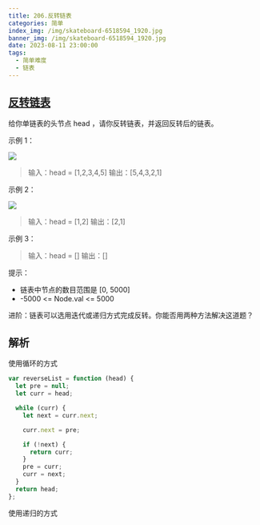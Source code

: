 ```yaml
---
title: 206.反转链表
categories: 简单
index_img: /img/skateboard-6518594_1920.jpg
banner_img: /img/skateboard-6518594_1920.jpg
date: 2023-08-11 23:00:00
tags:
  - 简单难度
  - 链表
---
```


## [反转链表](https://leetcode.cn/problems/reverse-linked-list/)

给你单链表的头节点 head ，请你反转链表，并返回反转后的链表。

<!-- more -->

示例 1：

<img src="/img/206/rev1ex1.jpg" />

> 输入：head = [1,2,3,4,5]
> 输出：[5,4,3,2,1]

示例 2：

<img src="/img/206/rev1ex2.jpg" />

> 输入：head = [1,2]
> 输出：[2,1]

示例 3：

> 输入：head = []
> 输出：[]

提示：

- 链表中节点的数目范围是 [0, 5000]
- -5000 <= Node.val <= 5000

进阶：链表可以选用迭代或递归方式完成反转。你能否用两种方法解决这道题？

## 解析

使用循环的方式

```javascript
var reverseList = function (head) {
  let pre = null;
  let curr = head;

  while (curr) {
    let next = curr.next;

    curr.next = pre;

    if (!next) {
      return curr;
    }
    pre = curr;
    curr = next;
  }
  return head;
};
```

使用递归的方式

```javascript

```
